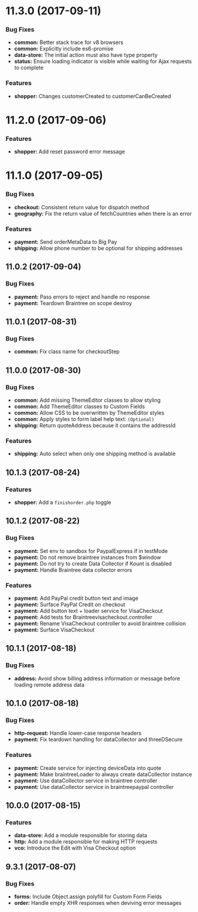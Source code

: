 <a name="11.3.0"></a>
# 11.3.0 (2017-09-11)


### Bug Fixes

* **common:** Better stack trace for v8 browsers
* **common:** Explicitly include es6-promise
* **data-store:** The initial action must also have type property
* **status:** Ensure loading indicator is visible while waiting for Ajax requests to complete


### Features

* **shopper:** Changes customerCreated to customerCanBeCreated



<a name="11.2.0"></a>
# 11.2.0 (2017-09-06)


### Features

* **shopper:** Add reset password error message



<a name="11.1.0"></a>
# 11.1.0 (2017-09-05)


### Bug Fixes

* **checkout:** Consistent return value for dispatch method
* **geography:** Fix the return value of fetchCountries when there is an error


### Features

* **payment:** Send orderMetaData to Big Pay
* **shipping:** Allow phone number to be optional for shipping addresses



<a name="11.0.2"></a>
## 11.0.2 (2017-09-04)


### Bug Fixes

* **payment:** Pass errors to reject and handle no response
* **payment:** Teardown Braintree on scope destroy



<a name="11.0.1"></a>
## 11.0.1 (2017-08-31)


### Bug Fixes

* **common:** Fix class name for checkoutStep



<a name="11.0.0"></a>
## 11.0.0 (2017-08-30)


### Bug Fixes

* **common:** Add missing ThemeEditor classes to allow styling
* **common:** Add ThemeEditor classes to Custom Fields
* **common:** Allow CSS to be overwritten by ThemeEditor styles
* **common:** Apply styles to form label help text: `(Optional)`
* **shipping:** Return quoteAddress because it contains the addressId


### Features

* **shipping:** Auto select when only one shipping method is available



<a name="10.1.3"></a>
## 10.1.3 (2017-08-24)


### Features

* **shopper:** Add a `finishorder.php` toggle

<a name="10.1.2"></a>
## 10.1.2 (2017-08-22)


### Bug Fixes

* **payment:** Set env to sandbox for PaypalExpress if in testMode 
* **payment:** Do not remove braintree instances from $window 
* **payment:** Do not try to create Data Collector if Kount is disabled 
* **payment:** Handle Braintree data collector errors

### Features

* **payment:** Add PayPal credit button text and image
* **payment:** Surface PayPal Credit on checkout
* **payment:** Add button text + loader service for VisaCheckout
* **payment:** Add tests for Braintreevisacheckout.controller
* **payment:** Rename VisaCheckout controller to avoid braintree collision
* **payment:** Surface VisaCheckout

<a name="10.1.1"></a>
## 10.1.1 (2017-08-18)


### Bug Fixes

* **address:** Avoid show billing address information or message before loading remote address data

<a name="10.1.0"></a>
## 10.1.0 (2017-08-18)

### Bug Fixes

* **http-request:** Handle lower-case response headers
* **payment:** Fix teardown handling for dataCollector and threeDSecure 

### Features

* **payment:** Create service for injecting deviceData into quote
* **payment:** Make braintreeLoader to always create dataCollector instance
* **payment:** Use dataCollector service in braintree controller
* **payment:** Use dataCollector service in braintreepaypal controller

<a name="10.0.0"></a>
## 10.0.0 (2017-08-15)


### Features

* **data-store:** Add a module responsible for storing data
* **http:** Add a module responsible for making HTTP requests
* **vco:** Introduce the Edit with Visa Checkout option

<a name="9.3.1"></a>
## 9.3.1 (2017-08-07)


### Bug Fixes

* **forms:** Include Object.assign polyfill for Custom Form Fields
* **order:** Handle empty XHR responses when deviving error messages



